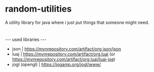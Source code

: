 # random-utilities
A utility library for java where i just put things that someone might need.




#
--- used libraries ---
- json | https://mvnrepository.com/artifact/org.json/json
- luaj | https://mvnrepository.com/artifact/org.luaj (or https://mvnrepository.com/artifact/org.luaj/luaj-jse)
- jogl (opengl) | https://jogamp.org/jogl/www/
